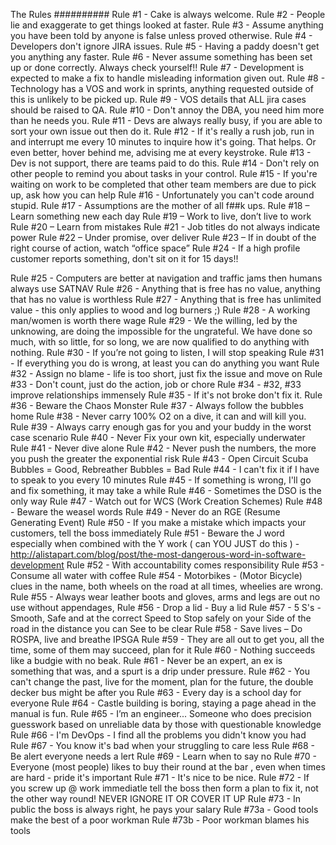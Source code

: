 The Rules
##########
Rule #1 - Cake is always welcome.
Rule #2 - People lie and exaggerate to get things looked at faster.
Rule #3 - Assume anything you have been told by anyone is false unless proved otherwise.
Rule #4 - Developers don't ignore JIRA issues.
Rule #5 - Having a paddy doesn't get you anything any faster.
Rule #6 - Never assume something has been set up or done correctly. Always check yourself!!
Rule #7 - Development is expected to make a fix to handle misleading information given out.
Rule #8 - Technology has a VOS and work in sprints, anything requested outside of this is unlikely to be picked up.
Rule #9 - VOS details that ALL jira cases should be raised to QA.
Rule #10 - Don't annoy the DBA, you need him more than he needs you.
Rule #11 - Devs are always really busy, if you are able to sort your own issue out then do it.
Rule #12 - If it's really a rush job, run in and interrupt me every 10 minutes to inquire how it's going.  That helps.  Or even better, hover behind me, advising me at every keystroke.
Rule #13 - Dev is not support, there are teams paid to do this.
Rule #14 - Don't rely on other people to remind you about tasks in your control.
Rule #15 - If you're waiting on work to be completed that other team members are due to pick up, ask how you can help
Rule #16 - Unfortunately you can't code around stupid.
Rule #17 - Assumptions are the mother of all f##k ups.
Rule #18 – Learn something new each day
Rule #19 – Work to live, don’t live to work
Rule #20 – Learn from mistakes
Rule #21 - Job titles do not always indicate power
Rule #22 – Under promise, over deliver
Rule #23 – If in doubt of the right course of action, watch “office space”
Rule #24 - If a high profile customer reports something, don't sit on it for 15 days!!
 
Rule #25 - Computers are better at navigation and traffic jams then humans always use SATNAV
Rule #26 - Anything that is free has no value, anything that has no value is worthless
Rule #27 - Anything that is free has unlimited value - this only applies to wood and log burners ;)
Rule #28 - A working man/women is worth there wage
Rule #29 - We the willing, led by the unknowing, are doing the impossible for the ungrateful. We have done so much, with so little, for so long, we are now qualified to do anything with nothing.
Rule #30 - If you’re not going to listen, I will stop speaking
Rule #31 - If everything you do is wrong, at least you can do anything you want
Rule #32 - Assign no blame - life is too short, just fix the issue and move on
Rule #33 - Don't count, just do the action, job or chore
Rule #34 - #32, #33 improve relationships immensely
Rule #35 - If it's not broke don't fix it.
Rule #36 - Beware the Chaos Monster
Rule #37 - Always follow the bubbles home
Rule #38 - Never carry 100% O2 on a dive, it can and will kill you.
Rule #39 - Always carry enough gas for you and your buddy in the worst case scenario
Rule #40 - Never Fix your own kit, especially underwater
Rule #41 - Never dive alone
Rule #42 - Never push the numbers, the more you push the greater the exponential risk
Rule #43 - Open Circuit Scuba Bubbles = Good, Rebreather Bubbles = Bad
Rule #44 - I can't fix it if I have to speak to you every 10 minutes
Rule #45 - If something is wrong, I'll go and fix something, it may take a while
Rule #46 - Sometimes the DSO is the only way
Rule #47 - Watch out for WCS (Work Creation Schemes)
Rule #48 - Beware the weasel words
Rule #49 - Never do an RGE (Resume Generating Event)
Rule #50 - If you make a mistake which impacts your customers, tell the boss immediately
Rule #51 - Beware the J word especially when combined with the Y work ( can YOU JUST do this ) - http://alistapart.com/blog/post/the-most-dangerous-word-in-software-development
Rule #52 - With accountability comes responsibility
Rule #53 - Consume all water with coffee
Rule #54 - Motorbikes - (Motor Bicycle) clues in the name, both wheels on the road at all times, wheelies are wrong.
Rule #55 - Always wear leather boots and gloves, arms and legs are out no use without appendages,
Rule #56 - Drop a lid - Buy a lid
Rule #57 - 5 S's - Smooth, Safe and at the correct Speed to Stop safely on your Side of the road in the distance you can See to be clear
Rule #58 - Save lives – Do ROSPA, live and breathe IPSGA
Rule #59 - They are all out to get you, all the time, some of them may succeed, plan for it
Rule #60 - Nothing succeeds like a budgie with no beak.
Rule #61 - Never be an expert, an ex is something that was, and a spurt is a drip under pressure.
Rule #62 - You can't change the past, live for the moment, plan for the future, the double decker bus might be after you
Rule #63 - Every day is a school day for everyone
Rule #64 - Castle building is boring, staying a page ahead in the manual is fun.
Rule #65 - I’m an engineer... Someone who does precision guesswork based on unreliable data by those with questionable knowledge
Rule #66 - I'm DevOps - I find all the problems you didn't know you had
Rule #67 - You know it's bad when your struggling to care less
Rule #68 - Be alert everyone needs a lert
Rule #69 - Learn when to say no
Rule #70 - Everyone (most people) likes to buy their round at the bar , even when times are hard - pride it's important
Rule #71 - It's nice to be nice.
Rule #72 - If you screw up @ work immediatle tell the boss then form a plan to fix it, not the other way round! NEVER IGNORE IT OR COVER IT UP
Rule #73 - In public the boss is always right, he pays your salary
Rule #73a - Good tools make the best of a poor workman
Rule #73b - Poor workman blames his tools
